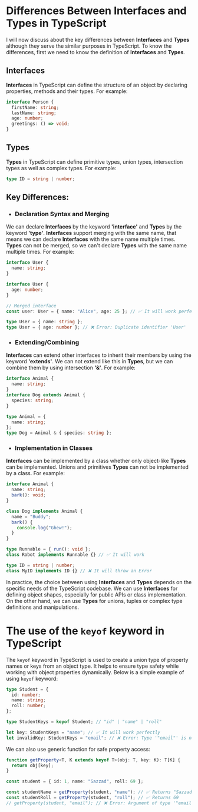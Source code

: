# Differences Between Interfaces and Types in TypeScript

I will now discuss about the key differences between **Interfaces** and **Types** although they serve the similar purposes in TypeScript. To know the differences, first we need to know the definition of **Interfaces** and **Types**.

## Interfaces

**Interfaces** in TypeScript can define the structure of an object by declaring properties, methods and their types. For example:

```ts
interface Person {
  firstName: string;
  lastName: string;
  age: number;
  greetings: () => void;
}
```

## Types

**Types** in TypeScript can define primitive types, union types, intersection types as well as complex types. For example:

```ts
type ID = string | number;
```

## Key Differences:

- ### Declaration Syntax and Merging

We can declare **Interfaces** by the keyword **'interface'** and **Types** by the keyword **'type'**. **Interfaces** support merging with the same name, that means we can declare **Interfaces** with the same name multiple times. **Types** can not be merged, so we can't declare **Types** with the same name multiple times. For example:

```ts
interface User {
  name: string;
}

interface User {
  age: number;
}

// Merged interface
const user: User = { name: "Alice", age: 25 }; // ✅ It will work perfectly
```

```ts
type User = { name: string };
type User = { age: number }; // ❌ Error: Duplicate identifier 'User'
```

- ### Extending/Combining

**Interfaces** can extend other interfaces to inherit their members by using the keyword **'extends'**. We can not extend like this in **Types**, but we can combine them by using intersection **'&'**. For example:

```ts
interface Animal {
  name: string;
}
interface Dog extends Animal {
  species: string;
}
```

```ts
type Animal = {
  name: string;
};
type Dog = Animal & { species: string };
```

- ### Implementation in Classes

**Interfaces** can be implemented by a class whether only object-like **Types** can be implemented. Unions and primitives **Types** can not be implemented by a class. For example:

```ts
interface Animal {
  name: string;
  bark(): void;
}

class Dog implements Animal {
  name = "Buddy";
  bark() {
    console.log("Ghew!");
  }
}
```

```ts
type Runnable = { run(): void };
class Robot implements Runnable {} // ✅ It will work

type ID = string | number;
class MyID implements ID {} // ❌ It will throw an Error
```

In practice, the choice between using **Interfaces** and **Types** depends on the specific needs of the TypeScript codebase. We can use **Interfaces** for defining object shapes, especially for public APIs or class implementation. On the other hand, we can use **Types** for unions, tuples or complex type definitions and manipulations.

# The use of the `keyof` keyword in TypeScript

The `keyof` keyword in TypeScript is used to create a union type of property names or keys from an object type. It helps to ensure type safety while working with object properties dynamically. Below is a simple example of using `keyof` keyword:

```ts
type Student = {
  id: number;
  name: string;
  roll: number;
};

type StudentKeys = keyof Student; // "id" | "name" | "roll"

let key: StudentKeys = "name"; // ✅ It will work perfectly
let invalidKey: StudentKeys = "email"; // ❌ Error: Type '"email"' is not assignable to type '"id" | "name" | "roll"'.
```

We can also use generic function for safe property access:

```ts
function getProperty<T, K extends keyof T>(obj: T, key: K): T[K] {
  return obj[key];
}

const student = { id: 1, name: "Sazzad", roll: 69 };

const studentName = getProperty(student, "name"); // ✅ Returns "Sazzad"
const studentRoll = getProperty(student, "roll"); // ✅ Returns 69
// getProperty(student, "email"); // ❌ Error: Argument of type '"email"' is not assignable to parameter of type '"id" | "name" | "roll"'.
```
